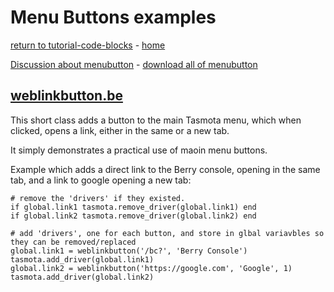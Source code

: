 # Menu Buttons examples

[return to tutorial-code-blocks](../README.md) - [home](/README.md)

[Discussion about menubutton](https://github.com/tasmota/Berry_playground/discussions/23) - [download all of menubutton](https://download-directory.github.io/?url=https://github.com/tasmota/Berry_playground/tree/main/tutorial-code-blocks/menubutton)

## [weblinkbutton.be](weblinkbutton.be)

This short class adds a button to the main Tasmota menu, which when clicked, opens a link, either in the same or a new tab.

It simply demonstrates a practical use of maoin menu buttons.

Example which adds a direct link to the Berry console, opening in the same tab, and a link to google opening a new tab:

```
# remove the 'drivers' if they existed.
if global.link1 tasmota.remove_driver(global.link1) end
if global.link2 tasmota.remove_driver(global.link2) end

# add 'drivers', one for each button, and store in glbal variavbles so they can be removed/replaced
global.link1 = weblinkbutton('/bc?', 'Berry Console')
tasmota.add_driver(global.link1)
global.link2 = weblinkbutton('https://google.com', 'Google', 1)
tasmota.add_driver(global.link2)

```
